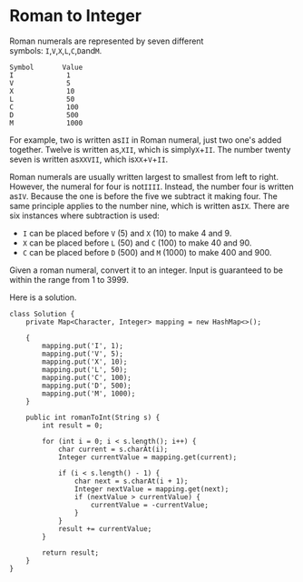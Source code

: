 # Roman to Integer

Roman numerals are represented by seven different symbols: `I`,`V`,`X`,`L`,`C`,`D`and`M`.

```
Symbol       Value
I             1
V             5
X             10
L             50
C             100
D             500
M             1000
```

For example, two is written as`II` in Roman numeral, just two one's added together. Twelve is written as,`XII`, which is simply`X`+`II`. The number twenty seven is written as`XXVII`, which is`XX`+`V`+`II`.

Roman numerals are usually written largest to smallest from left to right. However, the numeral for four is not`IIII`. Instead, the number four is written as`IV`. Because the one is before the five we subtract it making four. The same principle applies to the number nine, which is written as`IX`. There are six instances where subtraction is used:

* `I`
  can be placed before
  `V`
  \(5\) and
  `X`
  \(10\) to make 4 and 9. 
* `X`
  can be placed before
  `L`
  \(50\) and
  `C`
  \(100\) to make 40 and 90. 
* `C`
  can be placed before
  `D`
  \(500\) and
  `M`
  \(1000\) to make 400 and 900.

Given a roman numeral, convert it to an integer. Input is guaranteed to be within the range from 1 to 3999.

Here is a solution. 

```
class Solution {
    private Map<Character, Integer> mapping = new HashMap<>();

    {
        mapping.put('I', 1);
        mapping.put('V', 5);
        mapping.put('X', 10);
        mapping.put('L', 50);
        mapping.put('C', 100);
        mapping.put('D', 500);
        mapping.put('M', 1000);
    }

    public int romanToInt(String s) {
        int result = 0;

        for (int i = 0; i < s.length(); i++) {
            char current = s.charAt(i);
            Integer currentValue = mapping.get(current);

            if (i < s.length() - 1) {
                char next = s.charAt(i + 1);
                Integer nextValue = mapping.get(next);
                if (nextValue > currentValue) {
                    currentValue = -currentValue;
                }
            }
            result += currentValue;
        }

        return result;
    }
}
```



